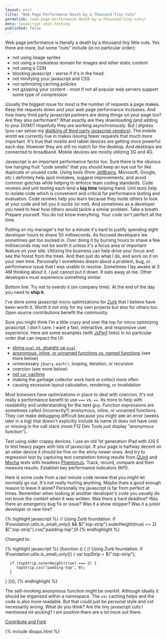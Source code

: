 ```yaml
---
layout: post
title: "Web Page Performance Death by a Thousand Tiny Cuts"
permalink: /web-page-performance-death-by-a-thousand-tiny-cuts/
meta: javascript unit-testing
published: false
---
```

Web page performance is literally a death by a thousand tiny little cuts.  Yes there are more, but some "cuts" include (in no particular order): 

* not using image sprites
* not using a cookieless domain for images and other static content
* not using a CDN 
* blocking javascript - worse if it's in the head.
* not minifying your javascript and CSS  
* not optimizing caching policies
* not gzipping your content - most if not all popular web servers support some type of compression

Usually the biggest issue for most is the number of requests a page makes.  Keep the requests down and your web page performance increases.  And how many third party javascript partners are doing things on your page too?  Are they also performant?  What exactly are they downloading (and adding to your DOM)?  Hopefully they are working asynchronously.  But I digress (you can sense my [disliking of third party javascript vendors](http://metroize.com/preventing-object-modification-in-javascript/)). The mobile world we currently live in makes issuing fewer requests that much more important.  It's true that mobile and tablet devices are getting more powerful each day.  However they are still no match for the desktop.  And desktops are connected to broadband.  Mobile devices are mostly utilizing 3G and 4G.

Javascript is an important performance factor too.  Sure there is the obvious low hanging fruit "code smells" that you should keep an eye out for like duplicate or unused code.  Using tools (from [JetBrains](http://www.jetbrains.com/), Microsoft, Google, etc.) definitely help spot mistakes, suggest improvements, and avoid common gotchas while helping to enforce team coding standards.  Code reviews and unit testing each lend a **big time** helping hand.  Unit tests help to isolate code which is convenient and critical for performance testing and evaluation.  Code reviews help you learn because they invite others to look at your code and tell you it sucks (or not).  And sometimes as a developer you need to hear how others would tackle a similar problem.  Take a breath.  Prepare yourself.  You do not know everything.  Your code isn't perfect all the time.

Putting on my manager's hat for a minute it's hard to justify spending eight developer hours to shave 50 milliseconds.  As focused developers we sometimes get too sucked in.  Over doing it by burning hours to shave a few milliseconds may not be worth it unless it's a focus area or important feature on your site.  Utilizing the business can help drive your focus and see the forest from the trees.  And then just do what I do, and work on it on your own time.  Personally I sometimes dream about a problem, bug, or performance issue that I was unable to resolve.  Sometimes I lay awake at 3 AM thinking about it.  I just cannot put it down.  It eats away at me.  Other developers must experience something similar.

Bottom line.  Try not to overdo it (on company time).  At the end of the day you need to **ship it**.

I've done some javascript micro optimizations for [Zurb](http://foundation.zurb.com/) that I believe have been worth it.  Worth it not only for my own projects but also for others too.  Open source contributions benefit the community.  

Sure you might think I'm a little crazy and over the top for micro optimizing javascript. I don't care.  I want a fast, interactive, and responsive user experience.  Here are some examples (with [JsPerf](https://jsperf.com/) links) in no particular order that can impact the UI:

* [string `eval` vs. straight-up `eval`](http://jsperf.com/eval-string-vs-straight-up)
* [anonymous, inline, or unnamed functions vs. named functions](http://jsperf.com/anonymous-vs-named-functions) (see more below)
* unnecessary `jQuery.each()`, looping, iteration, or recursion
* coercion (see more below)
* [not `var` caching](http://jsperf.com/variable-caching-jquery)
* making the garbage collector work hard or collect more often
* causing excessive layout calculation, rendering, or invalidation

Most browsers have optimizations in place to deal with coercion.  It's not really a performance benefit to use `===` vs. `==`.  Its more to help with readability and understanding for the next guy.  Function expressions are sometimes called (incorrectly?) anonymous, inline, or unnamed functions.  They can make debugging difficult because you might see an error (weeks later in a log) that doesn't explicitly include its name (it does not have one) or missing in the call stack (most F12 Dev Tools just display "anonymous function").

Test using older crappy devices.  I use an old 1st generation iPad with iOS 5 to test heavy pages with lots of javascript.  If your page is halfway decent on an older device it should be fine on the shiny newer ones.  And try to regression test by capturing test completion timing results from [QUnit](http://qunitjs.com/) and [Mocha](http://mochajs.org/) tests with headless [PhantomJs](http://phantomjs.org/).  Track, record, compare and then measure results.  Establish key performance indicators (KPI). 
 
Here is some code from a last minute code review that you might let normally go out.  It's not really hurting anything.  Maybe thats a good enough reason to leave it alone?  Personally my javascript is far from perfect at times.  Remember when looking at another developer's code you usually do not know the context when it was written.  Was there a hard deadline?  Was there an emergency bug fix or issue?  Was it a show stopper?  Was it a junior developer or new hire?

{% highlight javascript %}
// Using Zurb foundation.
if (Foundation.utils.is_small_only() && $(".top-strip").outerHeight(true) == 2) 
   $(".top-strip").css("padding-top",0)
{% endhighlight %}

Changed to:

{% highlight javascript %}
(function () {
   // Using Zurb foundation.
   if (Foundation.utils.is_small_only()) {
      var topStrip = $(".top-strip");

      if (topStrip.outerHeight(true) === 2) {
         topStrip.css("padding-top", 0);
      }
   }
})();
{% endhighlight %}

The self-invoking anonymous function might be overkill.  Although ideally it should be organized within a namespace.  The `var` caching helps and the code is also more readable.  But that could just be personal style and not necessarily wrong.  What do you think?  Are the tiny javascript cuts I mentioned nit-picking?  I am positive there are a lot more out there.

<span class="fi-page-edit size-21"></span> <a href="{{ site.post_source_root }}2016-03-16-web-page-performance-death-by-a-thousand-tiny-cuts.markdown" target="_blank">Contribute and Fork</a>

{% include disqus.html %}
